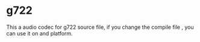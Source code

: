 g722
====

This a audio codec for g722 source file, if you change the compile file , you can use it on and platform. 